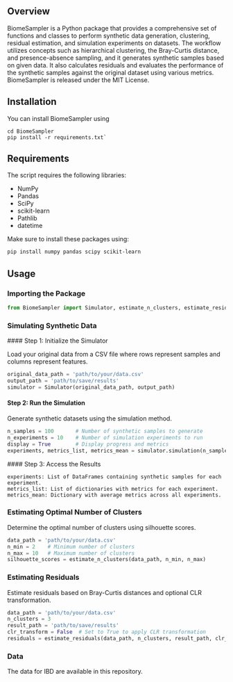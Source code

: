 ## Overview

BiomeSampler is a Python package that provides a comprehensive set of functions and classes to perform synthetic data generation, clustering, residual estimation, and simulation experiments on datasets. The workflow utilizes concepts such as hierarchical clustering, the Bray-Curtis distance, and presence-absence sampling, and it generates synthetic samples based on given data. It also calculates residuals and evaluates the performance of the synthetic samples against the original dataset using various metrics. BiomeSampler is released under the MIT License.

## Installation
You can install BiomeSampler using

```git clone https://github.com/PierreHouedry/BiomeSampler.git
cd BiomeSampler
pip install -r requirements.txt`
``` 
## Requirements

The script requires the following libraries:

- NumPy
- Pandas
- SciPy
- scikit-learn
- Pathlib
- datetime

Make sure to install these packages using:

```sh
pip install numpy pandas scipy scikit-learn
```

## Usage

### Importing the Package

```python
from BiomeSampler import Simulator, estimate_n_clusters, estimate_residuals
```

### Simulating Synthetic Data

#### Step 1: Initialize the Simulator

Load your original data from a CSV file where rows represent samples and columns represent features.

```python
original_data_path = 'path/to/your/data.csv'
output_path = 'path/to/save/results'
simulator = Simulator(original_data_path, output_path)
```

#### Step 2: Run the Simulation

Generate synthetic datasets using the simulation method.

```python
n_samples = 100       # Number of synthetic samples to generate
n_experiments = 10    # Number of simulation experiments to run
display = True        # Display progress and metrics
experiments, metrics_list, metrics_mean = simulator.simulation(n_samples, n_experiments, display)
```

#### Step 3: Access the Results

    experiments: List of DataFrames containing synthetic samples for each experiment.
    metrics_list: List of dictionaries with metrics for each experiment.
    metrics_mean: Dictionary with average metrics across all experiments.

### Estimating Optimal Number of Clusters
Determine the optimal number of clusters using silhouette scores.

```python
data_path = 'path/to/your/data.csv'
n_min = 2    # Minimum number of clusters
n_max = 10   # Maximum number of clusters
silhouette_scores = estimate_n_clusters(data_path, n_min, n_max)
```

### Estimating Residuals

Estimate residuals based on Bray-Curtis distances and optional CLR transformation.

```python
data_path = 'path/to/your/data.csv'
n_clusters = 3
result_path = 'path/to/save/results'
clr_transform = False  # Set to True to apply CLR transformation
residuals = estimate_residuals(data_path, n_clusters, result_path, clr_transform)
```

### Data
The data for IBD are available in this repository.

